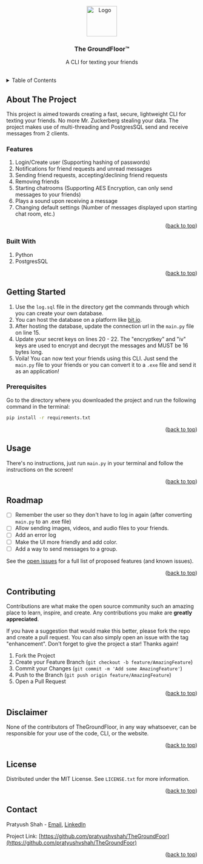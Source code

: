 <div id="top"></div>

<!-- PROJECT LOGO -->
<br />
<div align="center">
  <a href="https://github.com/pratyushvshah/TheGroundFoor">
    <img src="logo.ico" alt="Logo" width="80" height="80">
  </a>

<h3 align="center">The GroundFloor™</h3>

  <p align="center">
    A CLI for texting your friends
    <br />
    <br />
  </p>
</div>

<!-- TABLE OF CONTENTS -->
<details>
  <summary>Table of Contents</summary>
  <ol>
    <li>
      <a href="#about-the-project">About The Project</a>
      <ul>
        <li><a href="#built-with">Built With</a></li>
      </ul>
    </li>
    <li>
      <a href="#getting-started">Getting Started</a>
      <ul>
        <li><a href="#prerequisites">Prerequisites</a></li>
      </ul>
    </li>
    <li><a href="#usage">Usage</a></li>
    <li><a href="#roadmap">Roadmap</a></li>
    <li><a href="#contributing">Contributing</a></li>
    <li><a href="#disclaimer">Disclaimer</a></li>
    <li><a href="#license">License</a></li>
    <li><a href="#contact">Contact</a></li>
  </ol>
</details>

<!-- ABOUT THE PROJECT -->
## About The Project

This project is aimed towards creating a fast, secure, lightweight CLI for texting your friends. No more Mr. Zuckerberg stealing your data. The project makes use of multi-threading and PostgresSQL send and receive messages from 2 clients.

### Features

1. Login/Create user (Supporting hashing of passwords)
1. Notifications for friend requests and unread messages
1. Sending friend requests, accepting/declining friend requests
1. Removing friends
1. Starting chatrooms (Supporting AES Encryption, can only send messages to your friends)
1. Plays a sound upon receiving a message
1. Changing default settings (Number of messages displayed upon starting chat room, etc.)

<p align="right">(<a href="#top">back to top</a>)</p>

### Built With

1. Python
1. PostgresSQL

<p align="right">(<a href="#top">back to top</a>)</p>

<!-- GETTING STARTED -->
## Getting Started

1. Use the `log.sql` file in the directory get the commands through which you can create your own database.
1. You can host the database on a platform like [bit.io](https://bit.io/).
1. After hosting the database, update the connection url in the `main.py` file on line 15.
1. Update your secret keys on lines 20 - 22. The "encryptkey" and "iv" keys are used to encrypt and decrypt the messages and MUST be 16 bytes long.
1. Voila! You can now text your friends using this CLI. Just send the `main.py` file to your friends or you can convert it to a `.exe` file and send it as an application!

### Prerequisites

Go to the directory where you downloaded the project and run the following command in the terminal:

```bash
pip install -r requirements.txt
```

<p align="right">(<a href="#top">back to top</a>)</p>

<!-- USAGE EXAMPLES -->
## Usage

There's no instructions, just run `main.py` in your terminal and follow the instructions on the screen!
<p align="right">(<a href="#top">back to top</a>)</p>

<!-- ROADMAP -->
## Roadmap

- [ ] Remember the user so they don't have to log in again (after converting `main.py` to an .exe file)
- [ ] Allow sending images, videos, and audio files to your friends.
- [ ] Add an error log
- [ ] Make the UI more friendly and add color.
- [ ] Add a way to send messages to a group.

See the [open issues](https://github.com/pratyushvshah/TheGroundFoor/issues) for a full list of proposed features (and known issues).

<p align="right">(<a href="#top">back to top</a>)</p>

<!-- CONTRIBUTING -->
## Contributing

Contributions are what make the open source community such an amazing place to learn, inspire, and create. Any contributions you make are **greatly appreciated**.

If you have a suggestion that would make this better, please fork the repo and create a pull request. You can also simply open an issue with the tag "enhancement".
Don't forget to give the project a star! Thanks again!

1. Fork the Project
2. Create your Feature Branch (`git checkout -b feature/AmazingFeature`)
3. Commit your Changes (`git commit -m 'Add some AmazingFeature'`)
4. Push to the Branch (`git push origin feature/AmazingFeature`)
5. Open a Pull Request

<p align="right">(<a href="#top">back to top</a>)</p>

<!-- DISCLAIMER -->
## Disclaimer

None of the contributors of TheGroundFloor, in any way whatsoever, can be responsible for your use of the code, CLI, or the website.

<p align="right">(<a href="#top">back to top</a>)</p>

<!-- LICENSE -->
## License

Distributed under the MIT License. See `LICENSE.txt` for more information.

<p align="right">(<a href="#top">back to top</a>)</p>

<!-- CONTACT -->
## Contact

Pratyush Shah - <a href = "mailto: abc@example.com">Email</a>, [LinkedIn](https://www.linkedin.com/in/pratyushvshah/)

Project Link: [https://github.com/pratyushvshah/TheGroundFoor](https://github.com/pratyushvshah/TheGroundFoor)

<p align="right">(<a href="#top">back to top</a>)</p>
